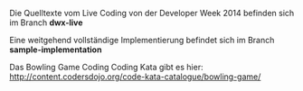 Die Quelltexte vom Live Coding von der Developer Week 2014 befinden sich im Branch **dwx-live**

Eine weitgehend vollständige Implementierung befindet sich im Branch **sample-implementation**

Das Bowling Game Coding Coding Kata gibt es hier: http://content.codersdojo.org/code-kata-catalogue/bowling-game/
